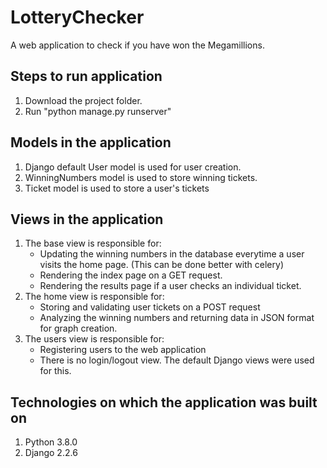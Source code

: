 # LotteryChecker
A web application to check if you have won the Megamillions.

## Steps to run application
1) Download the project folder.
2) Run "python manage.py runserver"

## Models in the application
1) Django default User model is used for user creation.
2) WinningNumbers model is used to store winning tickets.
3) Ticket model is used to store a user's tickets

## Views in the application 
1) The base view is responsible for:
    - Updating the winning numbers in the database everytime a user visits the home page. (This can be done better with celery)
    - Rendering the index page on a GET request.
    - Rendering the results page if a user checks an individual ticket.
2) The home view is responsible for:
    - Storing and validating user tickets on a POST request
    - Analyzing the winning numbers and returning data in JSON format for graph creation.
3) The users view is responsible for:
    - Registering users to the web application
    - There is no login/logout view. The default Django views were used for this.

## Technologies on which the application was built on
1) Python 3.8.0
2) Django 2.2.6

